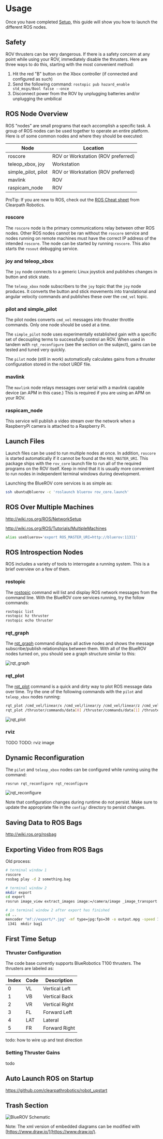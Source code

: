 # Usage

Once you have completed [Setup](Setup.md), this guide will show you how to launch the different ROS nodes.

## Safety

ROV thrusters can be very dangerous. If there is a safety concern at any point while using your ROV, immediately disable the thrusters. Here are three ways to do this, starting with the most convenient method:

1. Hit the red "B" button on the Xbox controller (if connected and configured as such)
1. Send the following command: `rostopic pub hazard_enable std_msgs/Bool false --once`
1. Disconnect power from the ROV by unplugging batteries and/or unplugging the umbilical

## ROS Node Overview

ROS "nodes" are small programs that each accomplish a specific task. A group of ROS nodes can be used together to operate an entire platform. Here is of some common nodes and where they should be executed:

Node | Location
--- | ---
roscore | ROV or Workstation (ROV preferred)
teleop_xbox, joy | Workstation
simple_pilot, pilot | ROV or Workstation (ROV preferred)
mavlink | ROV
raspicam_node | ROV

ProTip: If you are new to ROS, check out the [ROS Cheat sheet](http://www.clearpathrobotics.com/wp-content/uploads/2014/01/ROS-Cheat-Sheet-v1.01.pdf) from Clearpath Robotics.

### roscore

The `roscore` node is the primary communications relay between other ROS nodes. Other ROS nodes cannot be ran without the `roscore` service and nodes running on remote machines must have the correct IP address of the intended `roscore`. The node can be started by running `roscore`. This also starts the `rosout` debugging service.

### joy and teleop_xbox

The `joy` node connects to a generic Linux joystick and publishes changes in button and stick state.

The `teleop_xbox` node subscribers to the `joy` topic that the `joy` node produces. It converts the button and stick movements into translational and angular velocity commands and publishes these over the `cmd_vel` topic.

### pilot and simple_pilot

The pilot nodes converts `cmd_vel` messages into thruster throttle commands. Only one node should be used at a time.

The `simple_pilot` node uses experimentally established gain with a specific set of decoupling terms to successfully control an ROV. When used in tandem with `rqt_reconfigure` (see the section on the subject), gains can be tested and tuned very quickly.

The `pilot` node (still in work) automatically calculates gains from a thruster configuration stored in the robot URDF file.

### mavlink

The `mavlink` node relays messages over serial with a mavlink capable device (an APM in this case.) This is required if you are using an APM on your ROV.

### raspicam_node

This service will publish a video stream over the network when a RaspberryPi camera is attached to a Raspberry Pi.

## Launch Files

Launch files can be used to run multiple nodes at once. In addition, `roscore` is started automatically if it cannot be found at the `ROS_MASTER_URI`. This package ships with the `rov_core` launch file to run all of the required programs on the ROV itself. Keep in mind that it is usually more convenient to run nodes in independent terminal windows during development.

Launching the BlueROV core services is as simple as:

```bash
ssh ubuntu@bluerov -c 'roslaunch bluerov rov_core.launch'
```

## ROS Over Multiple Machines

http://wiki.ros.org/ROS/NetworkSetup

http://wiki.ros.org/ROS/Tutorials/MultipleMachines

```bash
alias usebluerov='export ROS_MASTER_URI=http://bluerov:11311'
```

## ROS Introspection Nodes

ROS includes a variety of tools to interrogate a running system. This is a brief overview on a few of them.

### rostopic

The [rostopic](http://wiki.ros.org/rostopic?distro=indigo) command will list and display ROS network messages from the command line. With the BlueROV core services running, try the follow commands:

```bash
rostopic list
rostopic hz thruster
rostopic echo thruster
```

### rqt_graph

The [rqt_graph](http://wiki.ros.org/rqt_graph?distro=indigo) command displays all active nodes and shows the message subscribe/publish relationships between them. With all of the BlueROV nodes turned on, you should see a graph structure similar to this:

![rqt_graph](bluerov-rqt-graph.jpg)

### rqt_plot

The [rqt_plot](http://wiki.ros.org/rqt_plot) command is a quick and dirty way to plot ROS message data over time. Try the one of the following commands with the `pilot` and `teleop_xbox` nodes running:

```bash
rqt_plot /cmd_vel/linear/x /cmd_vel/linear/y /cmd_vel/linear/z /cmd_vel/angular/x /cmd_vel/angular/y /cmd_vel/angular/z
rqt_plot /thruster/commands/data[0] /thruster/commands/data[1] /thruster/commands/data[2] /thruster/commands/data[3] /thruster/commands/data[4] /thruster/commands/data[5]
```

![rqt_plot](bluerov-rqt-plot.jpg)

### rviz

TODO
TODO: rviz image

## Dynamic Reconfiguration

The `pilot` and `teleop_xbox` nodes can be configured while running using the command:

```bash
rosrun rqt_reconfigure rqt_reconfigure
```

![rqt_reconfigure](bluerov-rqt-reconfigure.jpg)

Note that configuration changes during runtime do not persist. Make sure to update the appropriate file in the `config/` directory to persist changes.

## Saving Data to ROS Bags

http://wiki.ros.org/rosbag

## Exporting Video from ROS Bags

Old process:

```bash
# terminal window 1
roscore
rosbag play -d 2 something.bag

# terminal window 2
mkdir export
cd export
rosrun image_view extract_images image:=/camera/image _image_transport:=compressed

# in terminal window 2 after export has finished
cd ..
mencoder "mf://export/*.jpg" -mf type=jpg:fps=30 -o output.mpg -speed 1 -ofps 30 -ovc lavc -lavcopts vcodec=mpeg2video:vbitrate=2500 -oac copy -of mpeg
 1341  mkdir bag1
```

## First Time Setup

### Thruster Configuration

The code base currently supports BlueRobotics T100 thrusters. The thrusters are labeled as:

Index | Code | Description
--- | --- | ---
0 | VL | Vertical Left
1 | VB | Vertical Back
2 | VR | Vertical Right
3 | FL | Forward Left
4 | LAT | Lateral
5 | FR | Forward Right

todo: how to wire up and test direction

### Setting Thruster Gains

todo

## Auto Launch ROS on Startup

https://github.com/clearpathrobotics/robot_upstart

## Trash Section

![BlueROV Schematic](BlueROV%20Schematic.jpg)

Note: The xml version of embedded diagrams can be modified with [https://www.draw.io/](https://www.draw.io/).
